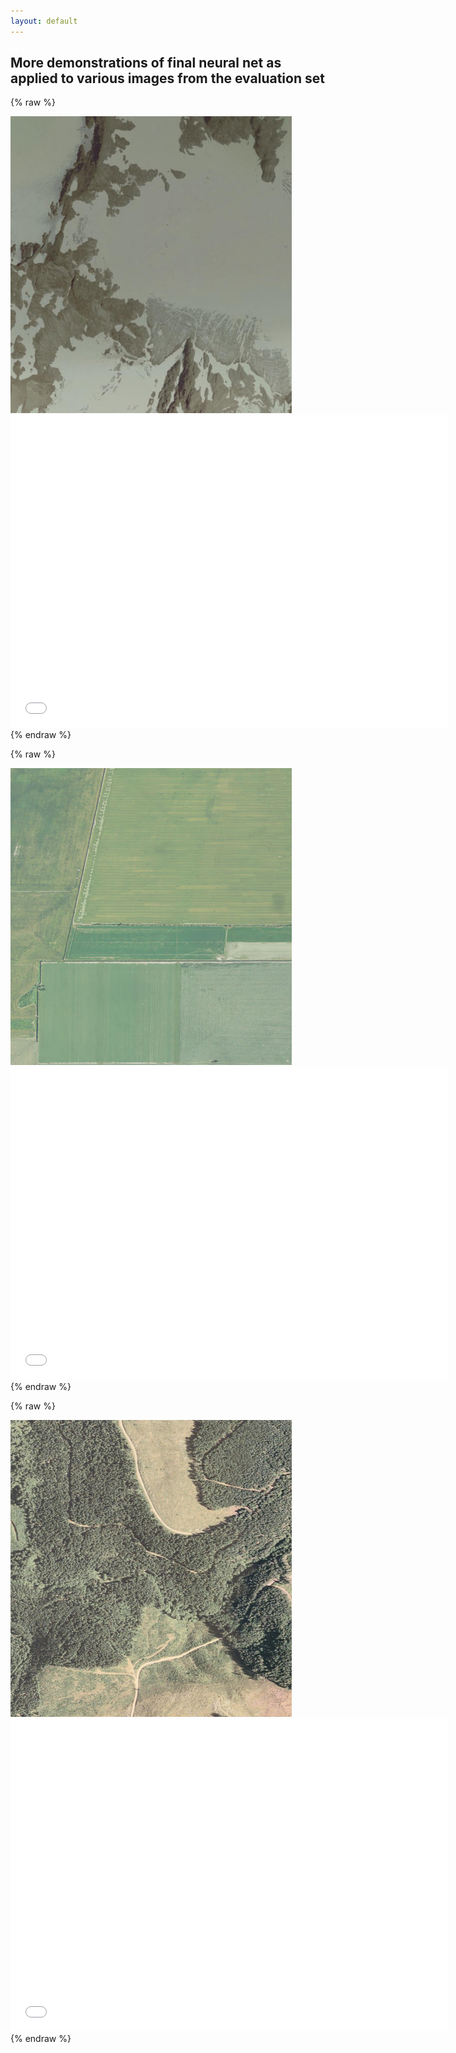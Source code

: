 ```yaml
---
layout: default
---
```


## More demonstrations of final neural net as applied to various images from the evaluation set


{% raw %}
<div class="topcontainer">
<div>
<img width="450" height="475" src="image2.jpg">
</div>
<div>
<iframe width="700" height="500" src="image2_plots.html" frameborder="0"></iframe>
</div>
</div>
{% endraw %}


{% raw %}
<div class="topcontainer">
<div>
<img width="450" height="475" src="image3.jpg">
</div>
<div>
<iframe width="700" height="500" src="image3_plots.html" frameborder="0"></iframe>
</div>
</div>
{% endraw %}

{% raw %}
<div class="topcontainer">
<div>
<img width="450" height="475" src="image4.jpg">
</div>
<div>
<iframe width="700" height="500" src="image4_plots.html" frameborder="0"></iframe>
</div>
</div>
{% endraw %}